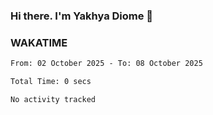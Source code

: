 ### Hi there. I'm Yakhya Diome 👋

### WAKATIME
<!--START_SECTION:waka-->

```txt
From: 02 October 2025 - To: 08 October 2025

Total Time: 0 secs

No activity tracked
```

<!--END_SECTION:waka-->
